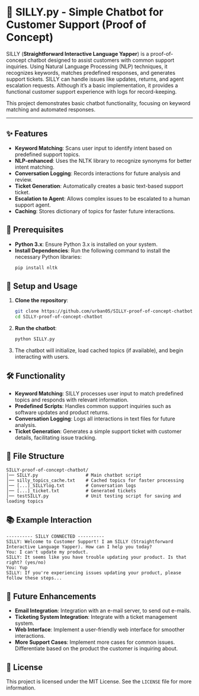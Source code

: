 # 🤖 SILLY.py - Simple Chatbot for Customer Support (Proof of Concept)

SILLY (**Straightforward Interactive Language Yapper**) is a proof-of-concept chatbot designed to assist customers with common support inquiries. Using Natural Language Processing (NLP) techniques, it recognizes keywords, matches predefined responses, and generates support tickets. SILLY can handle issues like updates, returns, and agent escalation requests. Although it’s a basic implementation, it provides a functional customer support experience with logs for record-keeping.

This project demonstrates basic chatbot functionality, focusing on keyword matching and automated responses.

---

## ✨ Features
- **Keyword Matching**: Scans user input to identify intent based on predefined support topics.
- **NLP-enhanced**: Uses the NLTK library to recognize synonyms for better intent matching.
- **Conversation Logging**: Records interactions for future analysis and review.
- **Ticket Generation**: Automatically creates a basic text-based support ticket.
- **Escalation to Agent**: Allows complex issues to be escalated to a human support agent.
- **Caching**: Stores dictionary of topics for faster future interactions.

## 🔧 Prerequisites
- **Python 3.x**: Ensure Python 3.x is installed on your system.
- **Install Dependencies**: Run the following command to install the necessary Python libraries:
  ```sh
  pip install nltk
  ```

## 🚀 Setup and Usage

1. **Clone the repository**:
   ```sh
   git clone https://github.com/urban05/SILLY-proof-of-concept-chatbot/
   cd SILLY-proof-of-concept-chatbot
   ```

2. **Run the chatbot**:
   ```sh
   python SILLY.py
   ```

3. The chatbot will initialize, load cached topics (if available), and begin interacting with users.

## 🛠️ Functionality
- **Keyword Matching**: SILLY processes user input to match predefined topics and responds with relevant information.
- **Predefined Scripts**: Handles common support inquiries such as software updates and product returns.
- **Conversation Logging**: Logs all interactions in text files for future analysis.
- **Ticket Generation**: Generates a simple support ticket with customer details, facilitating issue tracking.

## 📂 File Structure
```
SILLY-proof-of-concept-chatbot/
│── SILLY.py                  # Main chatbot script
│── silly_topics_cache.txt    # Cached topics for faster processing
│── [...]_SILLYlog.txt        # Conversation logs
│── [...]_ticket.txt          # Generated tickets
│── testSILLY.py              # Unit testing script for saving and loading topics
```

## 📚 Example Interaction
```
---------- SILLY CONNECTED ----------
SILLY: Welcome to Customer Support! I am SILLY (Straightforward Interactive Language Yapper). How can I help you today?
You: I can't update my product.
SILLY: It seems like you have trouble updating your product. Is that right? (yes/no)
You: Yup
SILLY: If you're experiencing issues updating your product, please follow these steps...
```

## 🔮 Future Enhancements
- **Email Integration**: Integration with an e-mail server, to send out e-mails.
- **Ticketing System Integration**: Integrate with a ticket management system.
- **Web Interface**: Implement a user-friendly web interface for smoother interactions.
- **More Support Cases**: Implement more cases for common issues. Differentiate based on the product the customer is inquiring about.

## 📄 License
This project is licensed under the MIT License. See the `LICENSE` file for more information.

